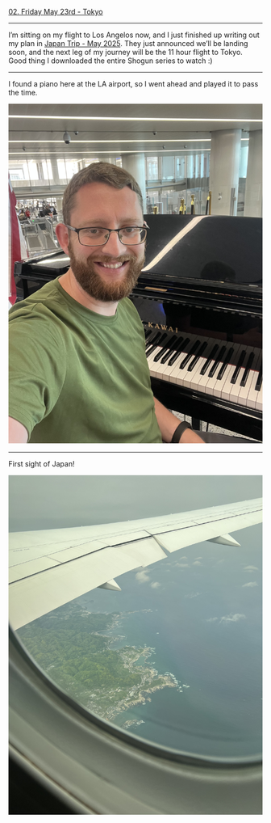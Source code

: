 [02. Friday May 23rd - Tokyo](02.%20Friday%20May%2023rd%20-%20Tokyo.md)

---

I’m sitting on my flight to Los Angelos now, and I just finished up writing out my plan in [Japan Trip - May 2025](Japan%20Trip%20-%20May%202025). They just announced we’ll be landing soon, and the next leg of my journey will be the 11 hour flight to Tokyo. Good thing I downloaded the entire Shogun series to watch :) 
 
---

I found a piano here at the LA airport, so I went ahead and played it to pass the time.


![](../../images/IMG_9133.jpeg)

---

First sight of Japan!

![](../../images/IMG_9142.jpeg)